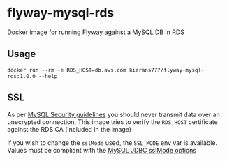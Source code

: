 # flyway-mysql-rds

Docker image for running Flyway against a MySQL DB in RDS

## Usage

`docker run --rm -e RDS_HOST=db.aws.com kierans777/flyway-mysql-rds:1.0.0 --help`

## SSL

As per [MySQL Security guidelines](https://dev.mysql.com/doc/refman/8.0/en/security-guidelines.html) you should never transmit data over an unecrypted connection. This image tries to verify the `RDS_HOST` certificate against the RDS CA (included in the image)

If you wish to change the `sslMode` used, the `SSL_MODE` env var is available. Values must be compliant with the [MySQL JDBC sslMode options](https://dev.mysql.com/doc/connector-j/8.1/en/connector-j-connp-props-security.html)
